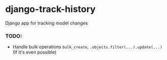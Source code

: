 django-track-history
====================

Django app for tracking model changes


### TODO:
* Handle bulk operations `bulk_create`, `.objects.filter(...).update(...)` (If it's even possible)
